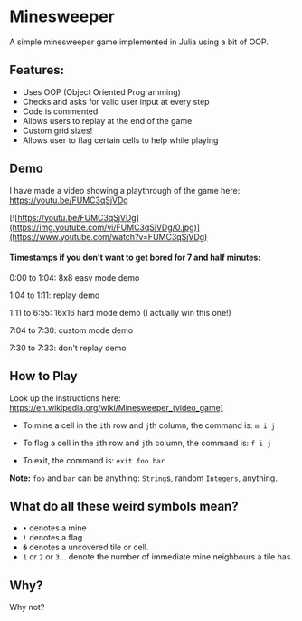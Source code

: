 # Minesweeper
A simple minesweeper game implemented in Julia using a bit of OOP.

## Features:
- Uses OOP (Object Oriented Programming)
- Checks and asks for valid user input at every step
- Code is commented
- Allows users to replay at the end of the game
- Custom grid sizes!
- Allows user to flag certain cells to help while playing

## Demo
I have made a video showing a playthrough of the game here: https://youtu.be/FUMC3qSjVDg

[![https://youtu.be/FUMC3qSjVDg](https://img.youtube.com/vi/FUMC3qSjVDg/0.jpg)](https://www.youtube.com/watch?v=FUMC3qSjVDg)

#### Timestamps if you don't want to get bored for 7 and half minutes:
0:00 to 1:04: 8x8 easy mode demo

1:04 to 1:11: replay demo

1:11 to 6:55: 16x16 hard mode demo (I actually win this one!)

7:04 to 7:30: custom mode demo

7:30 to 7:33: don't replay demo

## How to Play
Look up the instructions here: https://en.wikipedia.org/wiki/Minesweeper_(video_game)

- To mine a cell in the `i`th row and `j`th column, the command is:
`m i j`

- To flag a cell in the `i`th row and `j`th column, the command is:
`f i j`

- To exit, the command is:
`exit foo bar`

**Note:** `foo` and `bar` can be anything: `String`s, random `Integers`, anything.

## What do all these weird symbols mean?
- `•` denotes a mine
- `!` denotes a flag
- `�` denotes a uncovered tile or cell.
- `1` or `2` or `3`... denote the number of immediate mine neighbours a tile has.

## Why?
Why not?
